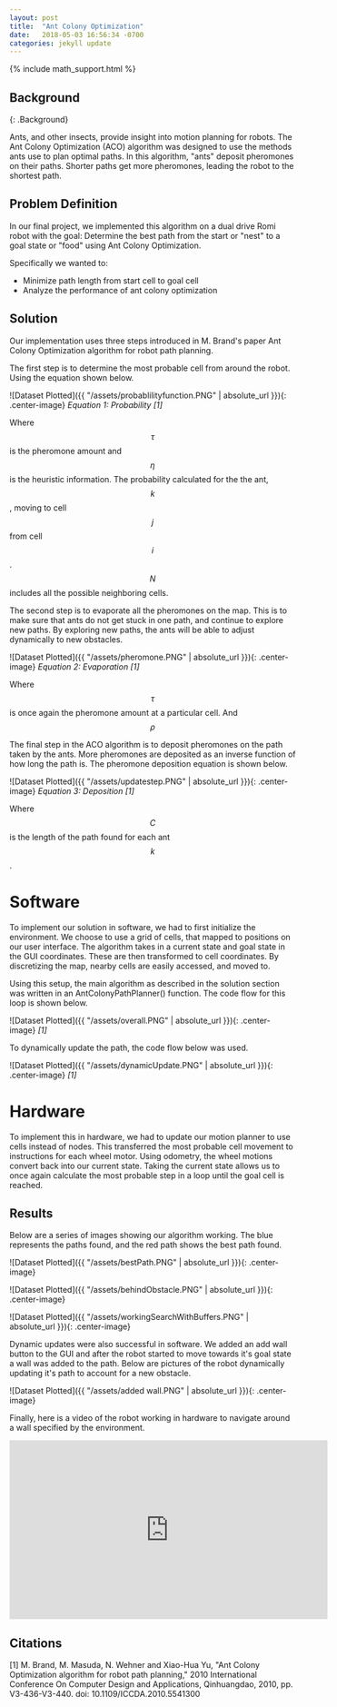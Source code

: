 ```yaml
---
layout: post
title:  "Ant Colony Optimization"
date:   2018-05-03 16:56:34 -0700
categories: jekyll update
---
```

{% include math_support.html %}

## Background
{: .Background}

Ants, and other insects, provide insight into motion planning
for robots. The Ant Colony Optimization (ACO) algorithm was designed
to use the methods ants use to plan optimal paths. In this 
algorithm, "ants" deposit pheromones on their paths. Shorter paths
get more pheromones, leading the robot to the shortest path. 

## Problem Definition

In our final project, we implemented this algorithm on a dual drive
Romi robot with the goal: Determine the best path from the start or "nest" to a goal state or 
"food" using Ant Colony Optimization.

Specifically we wanted to:
 * Minimize path length from start cell to goal cell
 * Analyze the performance of ant colony optimization 

## Solution

Our implementation uses three steps introduced in M. Brand's paper Ant Colony Optimization
algorithm for robot path planning. 

The first step is to determine the most probable cell from around the robot. 
Using the equation shown below. 

![Dataset Plotted]({{ "/assets/probablilityfunction.PNG" | absolute_url }}){: .center-image}
*Equation 1: Probability [1]*

Where $$\tau$$ is the pheromone amount and $$\eta$$ is the heuristic information. 
The probability calculated for the the ant, $$k$$, moving to cell $$j$$ from 
cell $$i$$. $$N$$ includes all the possible neighboring cells. 

The second step is to evaporate all the pheromones on the map.
This is to make sure that ants do not get stuck in one path, and 
continue to explore new paths. By exploring new paths, the ants
will be able to adjust dynamically to new obstacles. 

![Dataset Plotted]({{ "/assets/pheromone.PNG" | absolute_url }}){: .center-image}
*Equation 2: Evaporation [1]*

Where $$\tau$$ is once again the pheromone amount at a particular cell. And 
$$\rho$$ 

The final step in the ACO algorithm is to deposit pheromones
on the path taken by the ants. More pheromones are deposited
as an inverse function of how long the path is. The pheromone
deposition equation is shown below.

![Dataset Plotted]({{ "/assets/updatestep.PNG" | absolute_url }}){: .center-image} 
*Equation 3: Deposition [1]*


Where $$C$$ is the length of the path found for each ant $$k$$.

# Software

To implement our solution in software, we had to first initialize
the environment. We choose to use a grid of cells, that mapped
to positions on our user interface. The algorithm takes in a current state
and goal state in the GUI coordinates. These are then transformed to 
cell coordinates. By discretizing the map, nearby cells are 
easily accessed, and moved to.

Using this setup, the main algorithm as described in the solution
section was written in an AntColonyPathPlanner() function. The code flow 
for this loop is shown below. 

![Dataset Plotted]({{ "/assets/overall.PNG" | absolute_url }}){: .center-image}
*[1]*


To dynamically update the path, the code flow below was used. 

![Dataset Plotted]({{ "/assets/dynamicUpdate.PNG" | absolute_url }}){: .center-image}
*[1]*


# Hardware

To implement this in hardware, we had to update our motion planner to use cells
instead of nodes. This transferred the most probable cell movement to 
instructions for each wheel motor. Using odometry, the wheel motions convert
back into our current state. Taking the current state allows us to once 
again calculate the most probable step in a loop until the goal cell is reached. 


## Results 

Below are a series of images showing our algorithm working. The blue 
represents the paths found, and the red path shows the best path found. 

![Dataset Plotted]({{ "/assets/bestPath.PNG" | absolute_url }}){: .center-image}

![Dataset Plotted]({{ "/assets/behindObstacle.PNG" | absolute_url }}){: .center-image}

![Dataset Plotted]({{ "/assets/workingSearchWithBuffers.PNG" | absolute_url }}){: .center-image}

Dynamic updates were also successful in software. We added an add wall 
button to the GUI and after the robot started to move towards it's goal state a 
wall was added to the path. Below are pictures of the robot dynamically
updating it's path to account for a new obstacle. 

![Dataset Plotted]({{ "/assets/added wall.PNG" | absolute_url }}){: .center-image}

Finally, here is a video of the robot working in hardware to navigate around
a wall specified by the environment.

<iframe width="560" height="315" src="https://www.youtube.com/embed/1tcBV76ae90" frameborder="0" allow="autoplay; encrypted-media" allowfullscreen></iframe>


## Citations

[1] M. Brand, M. Masuda, N. Wehner and Xiao-Hua Yu, "Ant Colony Optimization algorithm for robot path planning," 2010 International Conference On Computer Design and Applications, Qinhuangdao, 2010, pp. V3-436-V3-440. doi: 10.1109/ICCDA.2010.5541300
